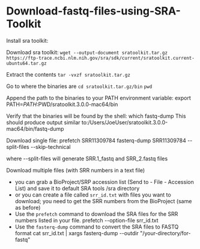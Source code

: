 # Download-fastq-files-using-SRA-Toolkit

Install sra toolkit:

Download sra toolkit:
  `wget --output-document sratoolkit.tar.gz https://ftp-trace.ncbi.nlm.nih.gov/sra/sdk/current/sratoolkit.current-ubuntu64.tar.gz`

Extract the contents 
  `tar -vxzf sratoolkit.tar.gz`

Go to where the binaries are
  `cd sratoolkit.tar.gz/bin`
  `pwd`

Append the path to the binaries to your PATH environment variable:
  export PATH=$PATH:$PWD/sratoolkit.3.0.0-mac64/bin
  
Verify that the binaries will be found by the shell:
  which fastq-dump
This should produce output similar to:/Users/JoeUser/sratoolkit.3.0.0-mac64/bin/fastq-dump

Download single file:
  prefetch SRR11309784
  fasterq-dump SRR11309784 --split-files --skip-technical 
  
  where --split-files will generate SRR.1_fastq and SRR_2.fastq files
  
Download multiple files (with SRR numbers in a text file) 
- you can grab a BioProject/SRP accession list (Send to - File - Accession List) and save it to default SRA tools /sra directory
- or you can create a file called `srr_id.txt` with files you want to download; you need to get the SRR numbers from the BioProject (same as before)
- Use the `prefetch` command to download the SRA files for the SRR numbers listed in your file.
  prefetch --option-file srr_id.txt
- Use the `fasterq-dump` command to convert the SRA files to FASTQ format
  cat srr_id.txt | xargs fasterq-dump --outdir "/your-directory/for-fastq"
